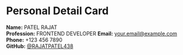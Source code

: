# Personal Detail Card

**Name:** PATEL RAJAT  
**Profession:** FRONTEND DEVELOPER 
**Email:** [your.email@example.com](mailto:rajatpatel1416@gmail.com)  
**Phone:** +123 456 7890  
**GitHub:** [@RAJATPATEL438](https://github.com/RAJATPATEL438)  
